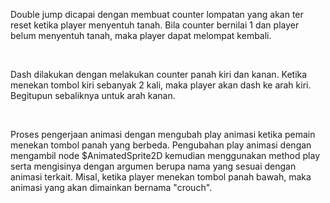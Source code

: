 Double jump dicapai dengan membuat counter lompatan yang akan ter reset ketika player menyentuh tanah.
Bila counter bernilai 1 dan player belum menyentuh tanah, maka player dapat melompat kembali.

<br>

Dash dilakukan dengan melakukan counter panah kiri dan kanan. Ketika menekan tombol kiri sebanyak 2 kali,
maka player akan dash ke arah kiri. Begitupun sebaliknya untuk arah kanan.

<br>

Proses pengerjaan animasi dengan mengubah play animasi ketika pemain menekan tombol panah yang berbeda.
Pengubahan play animasi dengan mengambil node $AnimatedSprite2D kemudian menggunakan method play serta
mengisinya dengan argumen berupa nama yang sesuai dengan animasi terkait. Misal, ketika player
menekan tombol panah bawah, maka animasi yang akan dimainkan bernama "crouch".

